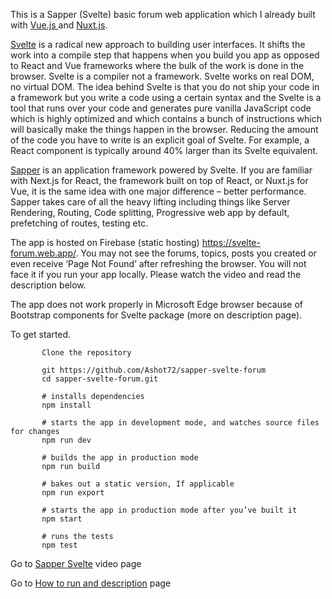 This is a Sapper (Svelte) basic forum web application which I already built with [Vue.js ](https://github.com/Ashot72/Vue2Forum) and [Nuxt.js](https://github.com/Ashot72/Nuxt2Forum).

[Svelte](https://svelte.dev) is a radical new approach to building user interfaces. It shifts the work into a compile step that happens when you build you app as opposed to React and Vue frameworks where the bulk of the work is done in the browser. Svelte is a compiler not a framework. Svelte works on real DOM, no virtual DOM. The idea behind Svelte is that you do not ship your code in a framework but you write a code using a certain syntax and the Svelte is a tool that runs over your code and generates pure vanilla JavaScript code which is highly optimized and which contains a bunch of instructions which will basically make the things happen in the browser. Reducing the amount of the code you have to write is an explicit goal of Svelte. For example, a React component is typically around 40% larger than its Svelte equivalent.

[Sapper](https://sapper.svelte.dev/) is an application framework powered by Svelte. If you are familiar with Next.js for React, the framework built on top of React, or Nuxt.js for Vue, it is the same idea with one major difference – better performance. Sapper takes care of all the heavy lifting including things like Server Rendering, Routing, Code splitting, Progressive web app by default, prefetching of routes, testing etc.

The app is hosted on Firebase (static hosting) https://svelte-forum.web.app/. You may not see the forums, topics, posts you created or even receive ‘Page Not Found’ after refreshing the browser.
You will not face it if you run your app locally. Please watch the video and read the description below.

The app does not work properly in Microsoft Edge browser because of Bootstrap components for Svelte package (more on description page).

To get started.

```
       Clone the repository

       git https://github.com/Ashot72/sapper-svelte-forum
       cd sapper-svelte-forum.git

       # installs dependencies
       npm install

       # starts the app in development mode, and watches source files for changes
       npm run dev

       # builds the app in production mode
       npm run build

       # bakes out a static version, If applicable
       npm run export

       # starts the app in production mode after you’ve built it
       npm start

       # runs the tests
       npm test

```

Go to [Sapper Svelte](https://youtu.be/_GnSUpDZSIE) video page

Go to [How to run and description](https://ashot72.github.io/sapper-svelte-forum/) page
